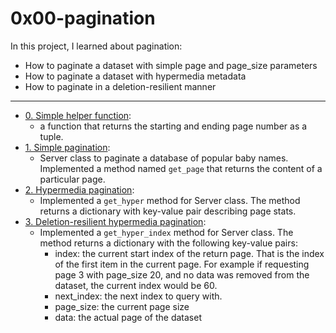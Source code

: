 # 0x00-pagination
In this project, I learned about pagination:
+ How to paginate a dataset with simple page and page_size parameters
+ How to paginate a dataset with hypermedia metadata
+ How to paginate in a deletion-resilient manner

---

+ [0. Simple helper function](https://github.com/Djomab/alx-backend/tree/main/0x00-pagination/0-simple_helper_function.py):
  - a function that returns the starting and ending page number as a tuple.
+ [1. Simple pagination](https://github.com/Djomab/alx-backend/tree/main/0x00-pagination/1-simple_pagination.py):
  - Server class to paginate a database of popular baby names. Implemented a method named ```get_page``` that returns the content of a particular page.
+ [2. Hypermedia pagination](https://github.com/Djomab/alx-backend/tree/main/0x00-pagination/2-hypermedia_pagination.py):
  - Implemented a ```get_hyper``` method for Server class. The method returns a dictionary with key-value pair describing page stats.
+ [3. Deletion-resilient hypermedia pagination](https://github.com/Djomab/alx-backend/tree/main/3-hypermedia_del_pagination.py):
  - Implemented a ```get_hyper_index``` method for Server class. The method returns a dictionary with the following key-value pairs:
    - index: the current start index of the return page. That is the index of the first item in the current page. For example if requesting page 3 with page_size 20, and no data was removed from the dataset, the current index would be 60.
    - next_index: the next index to query with.
    - page_size: the current page size
    - data: the actual page of the dataset
